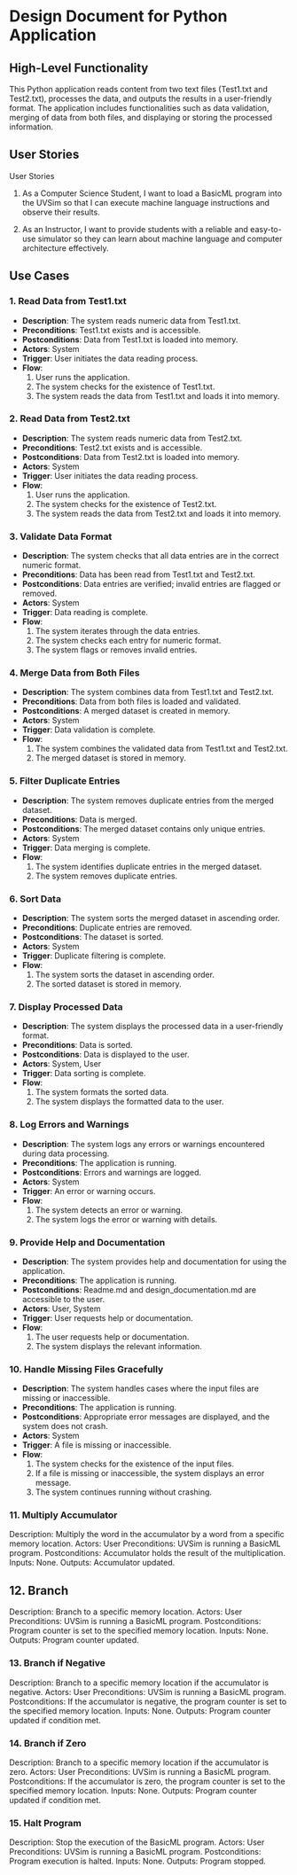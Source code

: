 # Design Document for Python Application

## High-Level Functionality
This Python application reads content from two text files (Test1.txt and Test2.txt), processes the data, and outputs the results in a user-friendly format. The application includes functionalities such as data validation, merging of data from both files, and displaying or storing the processed information.

## User Stories

User Stories

1) As a Computer Science Student, I want to load a BasicML program into the UVSim so that I can execute machine language instructions and observe their results.
 
2) As an Instructor, I want to provide students with a reliable and easy-to-use simulator so they can learn about machine language and computer architecture effectively.

## Use Cases

### 1. Read Data from Test1.txt
- **Description**: The system reads numeric data from Test1.txt.
- **Preconditions**: Test1.txt exists and is accessible.
- **Postconditions**: Data from Test1.txt is loaded into memory.
- **Actors**: System
- **Trigger**: User initiates the data reading process.
- **Flow**:
  1. User runs the application.
  2. The system checks for the existence of Test1.txt.
  3. The system reads the data from Test1.txt and loads it into memory.

### 2. Read Data from Test2.txt
- **Description**: The system reads numeric data from Test2.txt.
- **Preconditions**: Test2.txt exists and is accessible.
- **Postconditions**: Data from Test2.txt is loaded into memory.
- **Actors**: System
- **Trigger**: User initiates the data reading process.
- **Flow**:
  1. User runs the application.
  2. The system checks for the existence of Test2.txt.
  3. The system reads the data from Test2.txt and loads it into memory.

### 3. Validate Data Format
- **Description**: The system checks that all data entries are in the correct numeric format.
- **Preconditions**: Data has been read from Test1.txt and Test2.txt.
- **Postconditions**: Data entries are verified; invalid entries are flagged or removed.
- **Actors**: System
- **Trigger**: Data reading is complete.
- **Flow**:
  1. The system iterates through the data entries.
  2. The system checks each entry for numeric format.
  3. The system flags or removes invalid entries.

### 4. Merge Data from Both Files
- **Description**: The system combines data from Test1.txt and Test2.txt.
- **Preconditions**: Data from both files is loaded and validated.
- **Postconditions**: A merged dataset is created in memory.
- **Actors**: System
- **Trigger**: Data validation is complete.
- **Flow**:
  1. The system combines the validated data from Test1.txt and Test2.txt.
  2. The merged dataset is stored in memory.

### 5. Filter Duplicate Entries
- **Description**: The system removes duplicate entries from the merged dataset.
- **Preconditions**: Data is merged.
- **Postconditions**: The merged dataset contains only unique entries.
- **Actors**: System
- **Trigger**: Data merging is complete.
- **Flow**:
  1. The system identifies duplicate entries in the merged dataset.
  2. The system removes duplicate entries.

### 6. Sort Data
- **Description**: The system sorts the merged dataset in ascending order.
- **Preconditions**: Duplicate entries are removed.
- **Postconditions**: The dataset is sorted.
- **Actors**: System
- **Trigger**: Duplicate filtering is complete.
- **Flow**:
  1. The system sorts the dataset in ascending order.
  2. The sorted dataset is stored in memory.

### 7. Display Processed Data
- **Description**: The system displays the processed data in a user-friendly format.
- **Preconditions**: Data is sorted.
- **Postconditions**: Data is displayed to the user.
- **Actors**: System, User
- **Trigger**: Data sorting is complete.
- **Flow**:
  1. The system formats the sorted data.
  2. The system displays the formatted data to the user.



### 8. Log Errors and Warnings
- **Description**: The system logs any errors or warnings encountered during data processing.
- **Preconditions**: The application is running.
- **Postconditions**: Errors and warnings are logged.
- **Actors**: System
- **Trigger**: An error or warning occurs.
- **Flow**:
  1. The system detects an error or warning.
  2. The system logs the error or warning with details.


### 9. Provide Help and Documentation
- **Description**: The system provides help and documentation for using the application.
- **Preconditions**: The application is running.
- **Postconditions**: Readme.md and design_documentation.md are accessible to the user.
- **Actors**: User, System
- **Trigger**: User requests help or documentation.
- **Flow**:
  1. The user requests help or documentation.
  2. The system displays the relevant information.

### 10. Handle Missing Files Gracefully
- **Description**: The system handles cases where the input files are missing or inaccessible.
- **Preconditions**: The application is running.
- **Postconditions**: Appropriate error messages are displayed, and the system does not crash.
- **Actors**: System
- **Trigger**: A file is missing or inaccessible.
- **Flow**:
  1. The system checks for the existence of the input files.
  2. If a file is missing or inaccessible, the system displays an error message.
  3. The system continues running without crashing.

### 11. Multiply Accumulator

Description: Multiply the word in the accumulator by a word from a specific memory location.
Actors: User
Preconditions: UVSim is running a BasicML program.
Postconditions: Accumulator holds the result of the multiplication.
Inputs: None.
Outputs: Accumulator updated.

## 12. Branch

Description: Branch to a specific memory location.
Actors: User
Preconditions: UVSim is running a BasicML program.
Postconditions: Program counter is set to the specified memory location.
Inputs: None.
Outputs: Program counter updated.

### 13. Branch if Negative

Description: Branch to a specific memory location if the accumulator is negative.
Actors: User
Preconditions: UVSim is running a BasicML program.
Postconditions: If the accumulator is negative, the program counter is set to the specified memory location.
Inputs: None.
Outputs: Program counter updated if condition met.

### 14. Branch if Zero

Description: Branch to a specific memory location if the accumulator is zero.
Actors: User
Preconditions: UVSim is running a BasicML program.
Postconditions: If the accumulator is zero, the program counter is set to the specified memory location.
Inputs: None.
Outputs: Program counter updated if condition met.

### 15. Halt Program

Description: Stop the execution of the BasicML program.
Actors: User
Preconditions: UVSim is running a BasicML program.
Postconditions: Program execution is halted.
Inputs: None.
Outputs: Program stopped.




